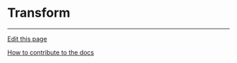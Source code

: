 # Transform

---
[Edit this page](https://github.com/saascade/platform.saascade.com/edit/main/Hub/Organizations/Projects/Design/SubdomainWorkflows/BlueprintEditor/Blocks/Transform/README.md)

[How to contribute to the docs](../../../../../../../../General/HowToContribute/README.md)
